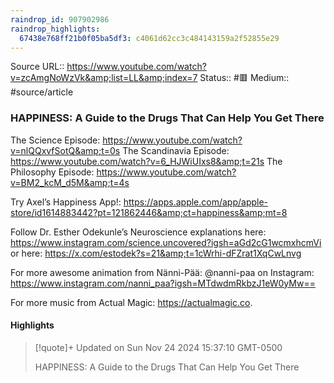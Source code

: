 ```yaml
---
raindrop_id: 907902986
raindrop_highlights:
  67438e768ff21b0f05ba5df3: c4061d62cc3c484143159a2f52855e29
---
```


Source URL:: https://www.youtube.com/watch?v=zcAmgNoWzVk&amp;list=LL&amp;index=7
Status:: #🟥
Medium:: #source/article


### HAPPINESS: A Guide to the Drugs That Can Help You Get There

The Science Episode: https://www.youtube.com/watch?v=nlQQxvfSotQ&amp;t=0s
The Scandinavia Episode: https://www.youtube.com/watch?v=6_HJWiUIxs8&amp;t=21s
The Philosophy Episode: https://www.youtube.com/watch?v=BM2_kcM_d5M&amp;t=4s

Try Axel’s Happiness App!: https://apps.apple.com/app/apple-store/id1614883442?pt=121862446&amp;ct=happiness&amp;mt=8

Follow Dr. Esther Odekunle’s Neuroscience explanations here: https://www.instagram.com/science.uncovered?igsh=aGd2cG1wcmxhcmVi or here: https://x.com/estodek?s=21&amp;t=1cWrhi-dFZrat1XqCwLnvg

For more awesome animation from Nänni-Pää: @nanni-paa on Instagram: https://www.instagram.com/nanni_paa?igsh=MTdwdmRkbzJ1eW0yMw==

For more music from Actual Magic:  https://actualmagic.co.

#### Highlights

> [!quote]+ Updated on Sun Nov 24 2024 15:37:10 GMT-0500
>
> HAPPINESS: A Guide to the Drugs That Can Help You Get There
